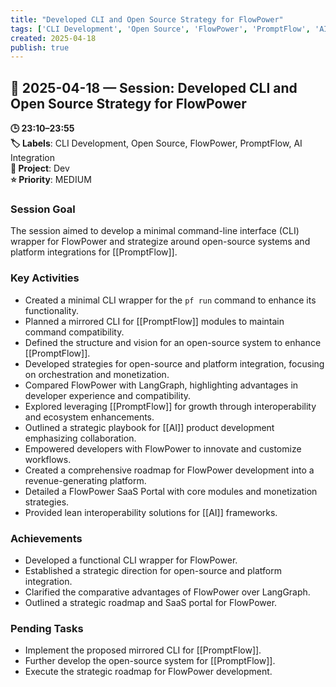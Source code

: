 ```yaml
---
title: "Developed CLI and Open Source Strategy for FlowPower"
tags: ['CLI Development', 'Open Source', 'FlowPower', 'PromptFlow', 'AI Integration']
created: 2025-04-18
publish: true
---
```


## 📅 2025-04-18 — Session: Developed CLI and Open Source Strategy for FlowPower

**🕒 23:10–23:55**  
**🏷️ Labels**: CLI Development, Open Source, FlowPower, PromptFlow, AI Integration  
**📂 Project**: Dev  
**⭐ Priority**: MEDIUM  


### Session Goal
The session aimed to develop a minimal command-line interface (CLI) wrapper for FlowPower and strategize around open-source systems and platform integrations for [[PromptFlow]].

### Key Activities
- Created a minimal CLI wrapper for the `pf run` command to enhance its functionality.
- Planned a mirrored CLI for [[PromptFlow]] modules to maintain command compatibility.
- Defined the structure and vision for an open-source system to enhance [[PromptFlow]].
- Developed strategies for open-source and platform integration, focusing on orchestration and monetization.
- Compared FlowPower with LangGraph, highlighting advantages in developer experience and compatibility.
- Explored leveraging [[PromptFlow]] for growth through interoperability and ecosystem enhancements.
- Outlined a strategic playbook for [[AI]] product development emphasizing collaboration.
- Empowered developers with FlowPower to innovate and customize workflows.
- Created a comprehensive roadmap for FlowPower development into a revenue-generating platform.
- Detailed a FlowPower SaaS Portal with core modules and monetization strategies.
- Provided lean interoperability solutions for [[AI]] frameworks.

### Achievements
- Developed a functional CLI wrapper for FlowPower.
- Established a strategic direction for open-source and platform integration.
- Clarified the comparative advantages of FlowPower over LangGraph.
- Outlined a strategic roadmap and SaaS portal for FlowPower.

### Pending Tasks
- Implement the proposed mirrored CLI for [[PromptFlow]].
- Further develop the open-source system for [[PromptFlow]].
- Execute the strategic roadmap for FlowPower development.
